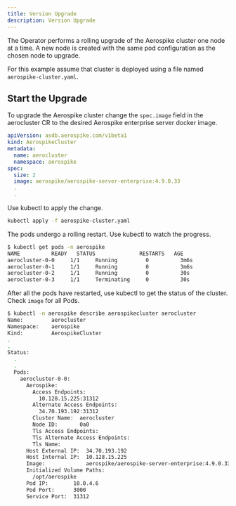 ```yaml
---
title: Version Upgrade
description: Version Upgrade
---
```


The Operator performs a rolling upgrade of the Aerospike cluster one node at a time.  A new node is created with the same pod configuration as the chosen node to upgrade.

For this example assume that cluster is deployed using a file named `aerospike-cluster.yaml`.

## Start the Upgrade

To upgrade the Aerospike cluster change the `spec.image` field in the aerocluster CR to the desired Aerospike enterprise server docker image.

```yaml
apiVersion: asdb.aerospike.com/v1beta1
kind: AerospikeCluster
metadata:
  name: aerocluster
  namespace: aerospike
spec:
  size: 2
  image: aerospike/aerospike-server-enterprise:4.9.0.33
  .
  .
```

Use kubectl to apply the change.

```sh
kubectl apply -f aerospike-cluster.yaml
```

The pods undergo a rolling restart. Use kubectl to watch the progress.

```sh
$ kubectl get pods -n aerospike
NAME          READY   STATUS              RESTARTS   AGE
aerocluster-0-0     1/1     Running         0          3m6s
aerocluster-0-1     1/1     Running         0          3m6s
aerocluster-0-2     1/1     Running         0          30s
aerocluster-0-3     1/1     Terminating     0          30s
```
After all the pods have restarted, use kubectl to get the status of the cluster. Check `image` for all Pods.

```sh
$ kubectl -n aerospike describe aerospikecluster aerocluster
Name:         aerocluster
Namespace:    aerospike
Kind:         AerospikeCluster
.
.
Status:
  .
  .
  Pods:
    aerocluster-0-0:
      Aerospike:
        Access Endpoints:
          10.128.15.225:31312
        Alternate Access Endpoints:
          34.70.193.192:31312
        Cluster Name:  aerocluster
        Node ID:       0a0
        Tls Access Endpoints:
        Tls Alternate Access Endpoints:
        Tls Name:
      Host External IP:  34.70.193.192
      Host Internal IP:  10.128.15.225
      Image:             aerospike/aerospike-server-enterprise:4.9.0.33
      Initialized Volume Paths:
        /opt/aerospike
      Pod IP:        10.0.4.6
      Pod Port:      3000
      Service Port:  31312
```
